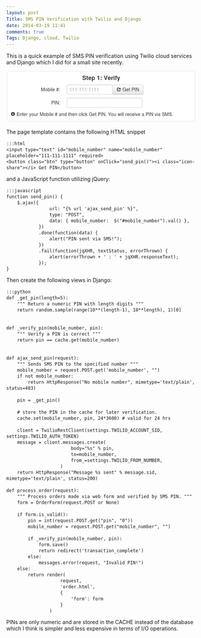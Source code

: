 ```yaml
---
layout: post
Title: SMS PIN Verification with Twilio and Django
date: 2014-03-19 11:41
comments: true
Tags: Django, cloud, Twilio
---
```


This is a quick example of SMS PIN verification using Twilio cloud services and
Django which I did for a small site recently.

![SMS PIN form](/images/sms_pin.png "SMS PIN form")

The page template contains the following HTML snippet

    :::html
    <input type="text" id="mobile_number" name="mobile_number" placeholder="111-111-1111" required>
    <button class="btn" type="button" onClick="send_pin()"><i class="icon-share"></i> Get PIN</button>

and a JavaScript function utilizing jQuery:

    :::javascript
    function send_pin() {
        $.ajax({
                    url: "{% url 'ajax_send_pin' %}",
                    type: "POST",
                    data: { mobile_number:  $("#mobile_number").val() },
                })
                .done(function(data) {
                    alert("PIN sent via SMS!");
                })
                .fail(function(jqXHR, textStatus, errorThrown) {
                    alert(errorThrown + ' : ' + jqXHR.responseText);
                });
    }

Then create the following views in Django:

    :::python
    def _get_pin(length=5):
        """ Return a numeric PIN with length digits """
        return random.sample(range(10**(length-1), 10**length), 1)[0]
    
    
    def _verify_pin(mobile_number, pin):
        """ Verify a PIN is correct """
        return pin == cache.get(mobile_number)
    
    
    def ajax_send_pin(request):
        """ Sends SMS PIN to the specified number """
        mobile_number = request.POST.get('mobile_number', "")
        if not mobile_number:
            return HttpResponse("No mobile number", mimetype='text/plain', status=403)
    
        pin = _get_pin()
    
        # store the PIN in the cache for later verification.
        cache.set(mobile_number, pin, 24*3600) # valid for 24 hrs
    
        client = TwilioRestClient(settings.TWILIO_ACCOUNT_SID, settings.TWILIO_AUTH_TOKEN)
        message = client.messages.create(
                            body="%s" % pin,
                            to=mobile_number,
                            from_=settings.TWILIO_FROM_NUMBER,
                        )
        return HttpResponse("Message %s sent" % message.sid, mimetype='text/plain', status=200)
    
    def process_order(request):
        """ Process orders made via web form and verified by SMS PIN. """
        form = OrderForm(request.POST or None)
    
        if form.is_valid():
            pin = int(request.POST.get("pin", "0"))
            mobile_number = request.POST.get("mobile_number", "")
    
            if _verify_pin(mobile_number, pin):
                form.save()
                return redirect('transaction_complete')
            else:
                messages.error(request, "Invalid PIN!")
        else:
            return render(
                        request,
                        'order.html',
                        {
                            'form': form
                        }
                    )

PINs are only numeric and are stored in the CACHE instead of the database which
I think is simpler and less expensive in terms of I/O operations.

